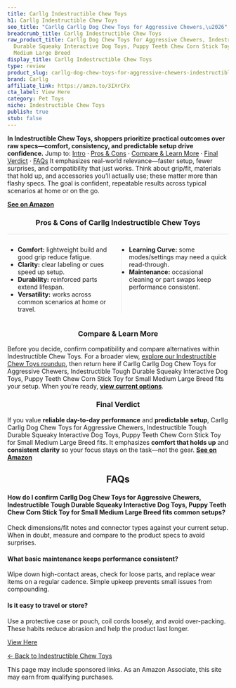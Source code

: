 ```yaml
---
title: Carllg Indestructible Chew Toys
h1: Carllg Indestructible Chew Toys
seo_title: "Carllg Carllg Dog Chew Toys for Aggressive Chewers,\u2026"
breadcrumb_title: Carllg Indestructible Chew Toys
raw_product_title: Carllg Dog Chew Toys for Aggressive Chewers, Indestructible Tough
  Durable Squeaky Interactive Dog Toys, Puppy Teeth Chew Corn Stick Toy for Small
  Medium Large Breed
display_title: Carllg Indestructible Chew Toys
type: review
product_slug: carllg-dog-chew-toys-for-aggressive-chewers-indestructible-tough-durabl-510d2616
brand: Carllg
affiliate_link: https://amzn.to/3IXrCFx
cta_label: View Here
category: Pet Toys
niche: Indestructible Chew Toys
publish: true
stub: false
---
```


<div id="intro" class="full-width"><p><strong>In Indestructible Chew Toys, shoppers prioritize practical outcomes over raw specs&mdash;comfort, consistency, and predictable setup drive confidence.</strong> Jump to: <a href="#intro">Intro</a> · <a href="#pros-cons">Pros &amp; Cons</a> · <a href="#compare-more">Compare &amp; Learn More</a> · <a href="#verdict">Final Verdict</a> · <a href="#faqs">FAQs</a> It emphasizes real-world relevance&mdash;faster setup, fewer surprises, and compatibility that just works. Think about grip/fit, materials that hold up, and accessories you’ll actually use; these matter more than flashy specs. The goal is confident, repeatable results across typical scenarios at home or on the go.</p><p><a href="https://amzn.to/3IXrCFx" rel="nofollow sponsored noopener" target="_blank"><strong>See on Amazon</strong></a></p></div>
<h3 id="pros-cons" style="text-align:center;">Pros &amp; Cons of Carllg Indestructible Chew Toys</h3>
<div class="pc-grid" style="display:grid;grid-template-columns:1fr 1fr;gap:16px;border-top:1px solid #e5e7eb;padding-top:12px;">
  <ul>
    <li><strong>Comfort:</strong> lightweight build and good grip reduce fatigue.</li>
    <li><strong>Clarity:</strong> clear labeling or cues speed up setup.</li>
    <li><strong>Durability:</strong> reinforced parts extend lifespan.</li>
    <li><strong>Versatility:</strong> works across common scenarios at home or travel.</li>
  </ul>
  <ul style="border-left:1px solid #e5e7eb;padding-left:16px;">
    <li><strong>Learning Curve:</strong> some modes/settings may need a quick read-through.</li>
    <li><strong>Maintenance:</strong> occasional cleaning or part swaps keep performance consistent.</li>
  </ul>
</div>


<h3 id="compare-more" style="text-align:center;">Compare &amp; Learn More</h3>
<p>Before you decide, confirm compatibility and compare alternatives within Indestructible Chew Toys. For a broader view, <a href="#">explore our Indestructible Chew Toys roundup</a>, then return here if Carllg Carllg Dog Chew Toys for Aggressive Chewers, Indestructible Tough Durable Squeaky Interactive Dog Toys, Puppy Teeth Chew Corn Stick Toy for Small Medium Large Breed fits your setup. When you’re ready, <a href="https://amzn.to/3IXrCFx" rel="nofollow sponsored noopener" target="_blank"><strong>view current options</strong></a>.</p>

<h3 id="verdict" style="text-align:center;">Final Verdict</h3>
<p>If you value <strong>reliable day-to-day performance</strong> and <strong>predictable setup</strong>, Carllg Carllg Dog Chew Toys for Aggressive Chewers, Indestructible Tough Durable Squeaky Interactive Dog Toys, Puppy Teeth Chew Corn Stick Toy for Small Medium Large Breed fits. It emphasizes <strong>comfort that holds up</strong> and <strong>consistent clarity</strong> so your focus stays on the task&mdash;not the gear. <a href="https://amzn.to/3IXrCFx" rel="nofollow sponsored noopener" target="_blank"><strong>See on Amazon</strong></a></p>

<h2 id="faqs" style="text-align:center;">FAQs</h2>
<h4><strong>How do I confirm Carllg Dog Chew Toys for Aggressive Chewers, Indestructible Tough Durable Squeaky Interactive Dog Toys, Puppy Teeth Chew Corn Stick Toy for Small Medium Large Breed fits common setups?</strong></h4>
<p>Check dimensions/fit notes and connector types against your current setup. When in doubt, measure and compare to the product specs to avoid surprises.</p>
<h4><strong>What basic maintenance keeps performance consistent?</strong></h4>
<p>Wipe down high-contact areas, check for loose parts, and replace wear items on a regular cadence. Simple upkeep prevents small issues from compounding.</p>
<h4><strong>Is it easy to travel or store?</strong></h4>
<p>Use a protective case or pouch, coil cords loosely, and avoid over-packing. These habits reduce abrasion and help the product last longer.</p>

<p><a class="btn" href="https://amzn.to/3IXrCFx" target="_blank" rel="nofollow sponsored noopener">View Here</a></p>
<p><a href="/roundups/pet-toys/indestructible-chew-toys/">← Back to Indestructible Chew Toys</a></p>
<aside class="disclosure">This page may include sponsored links. As an Amazon Associate, this site may earn from qualifying purchases.</aside>
